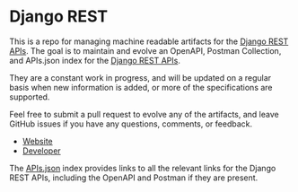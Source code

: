 # Django RESTThis is a repo for managing machine readable artifacts for the [Django REST APIs](http://www.django-rest-framework.org). The goal is to maintain and evolve an OpenAPI, Postman Collection, and APIs.json index for the [Django REST APIs](http://www.django-rest-framework.org).They are a constant work in progress, and will be updated on a regular basis when new information is added, or more of the specifications are supported.Feel free to submit a pull request to evolve any of the artifacts, and leave GitHub issues if you have any questions, comments, or feedback.- [Website](http://www.django-rest-framework.org)- [Developer](http://www.django-rest-framework.org)The [APIs.json](https://github.com/api-evangelist/django-rest/blob/master/apis.json) index provides links to all the relevant links for the Django REST APIs, including the OpenAPI and Postman if they are present.
